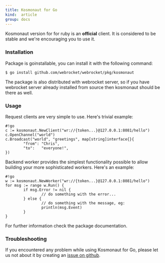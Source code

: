 ```yaml
---
title: Kosmonaut for Go
kind:  article
group: docs
---
```


Kosmonaut version for for ruby is an **official** client. It is considered
to be stable and we're encouraging you to use it.
 
### Installation

Package is goinstallable, you can install it with the following command:

    $ go install github.com/webrocket/webrocket/pkg/kosmonaut
    
The package is also distributed with webrocket server, so if you have
webrocket server already installed from source then kosmonaut should be
there as well. 

### Usage

Request clients are very simple to use. Here's trivial example:

    #!go
    c := kosmonaut.NewClient("wr://{token...}@127.0.0.1:8081/hello")
    c.OpenChannel("world")
    c.Broadcast("world", "greetings", map[string]interface{}{
            "from": "Chris",
            "to":   "everyone!",
    })
    
Backend worker provides the simplest functionality possible to allow
building your more sophisticated workers. Here's an example:

    #!go
    w := kosmonaut.NewWorker("wr://{token...}@127.0.0.1:8081/hello")
    for msg := range w.Run() {
            if msg.Error != nil {
                    // do something with the error...
            } else {
                    // do something with the message, eg:
                    println(msg.Event)
            }
    }

For further information check the package documentation.

### Troubleshooting

If you encountered any problem while using Kosmonaut for Go, please let us not about it
by creating an [issue on github](http://github.com/webrocket/webrocket/issues).

